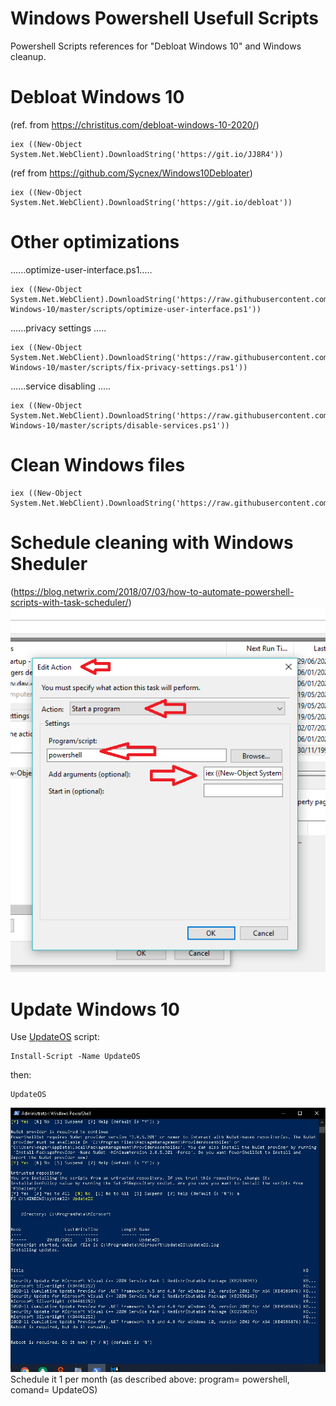 # Windows Powershell Usefull Scripts
Powershell Scripts references for "Debloat Windows 10" and Windows cleanup.

# Debloat Windows 10
(ref. from https://christitus.com/debloat-windows-10-2020/)

```
iex ((New-Object System.Net.WebClient).DownloadString('https://git.io/JJ8R4'))
```
(ref from https://github.com/Sycnex/Windows10Debloater)
```
iex ((New-Object System.Net.WebClient).DownloadString('https://git.io/debloat'))
```
# Other optimizations

......optimize-user-interface.ps1.....
```
iex ((New-Object System.Net.WebClient).DownloadString('https://raw.githubusercontent.com/W4RH4WK/Debloat-Windows-10/master/scripts/optimize-user-interface.ps1'))
```
......privacy settings .....
```
iex ((New-Object System.Net.WebClient).DownloadString('https://raw.githubusercontent.com/W4RH4WK/Debloat-Windows-10/master/scripts/fix-privacy-settings.ps1'))
```
......service disabling .....
```
iex ((New-Object System.Net.WebClient).DownloadString('https://raw.githubusercontent.com/W4RH4WK/Debloat-Windows-10/master/scripts/disable-services.ps1'))
```
# Clean Windows files
```
iex ((New-Object System.Net.WebClient).DownloadString('https://raw.githubusercontent.com/adegard/WinScripts/main/cleanWin.ps1'))
```

# Schedule cleaning with Windows Sheduler
(https://blog.netwrix.com/2018/07/03/how-to-automate-powershell-scripts-with-task-scheduler/)
![](https://github.com/adegard/WinScripts/blob/main/addonstartup.png?raw=true)

# Update Windows 10
Use [UpdateOS](https://www.powershellgallery.com/packages/UpdateOS/1.3) script:
```
Install-Script -Name UpdateOS
```

then:
```
UpdateOS
```
![](https://github.com/adegard/WinScripts/blob/main/updateOS.jpg)
Schedule it 1 per month (as described above: program= powershell, comand= UpdateOS)
